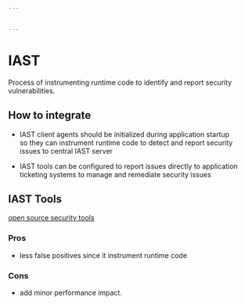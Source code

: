 ```yaml
---


---
```


<h1 id="iast">IAST</h1>
<p>Process of instrumenting runtime code to identify and report security vulnerabilities.</p>
<h2 id="how-to-integrate">How to integrate</h2>
<ul>
<li>
<p>IAST client agents should be initialized during application startup<br>
so they can instrument runtime code to detect and report security<br>
issues to central IAST server</p>
</li>
<li>
<p>IAST tools can be configured to report issues directly to application ticketing systems to manage and remediate security issues</p>
</li>
</ul>
<h2 id="iast-tools">IAST Tools</h2>
<p><a href="https://owasp.org/www-community/Free_for_Open_Source_Application_Security_Tools">open source security tools</a></p>
<h3 id="pros">Pros</h3>
<ul>
<li>less false positives since it instrument runtime code</li>
</ul>
<h3 id="cons">Cons</h3>
<ul>
<li>add minor performance impact.</li>
</ul>

